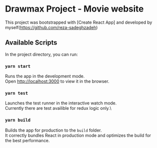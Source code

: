 # Drawmax Project - Movie website

This project was bootstrapped with [Create React App] and developed by myself(https://github.com/reza-sadeghzadeh)

## Available Scripts

In the project directory, you can run:

### `yarn start`

Runs the app in the development mode.\
Open [http://localhost:3000](http://localhost:3000) to view it in the browser.

### `yarn test`

Launches the test runner in the interactive watch mode.\
Currently there are test availible for redux logic only.\

### `yarn build`

Builds the app for production to the `build` folder.\
It correctly bundles React in production mode and optimizes the build for the best performance.
